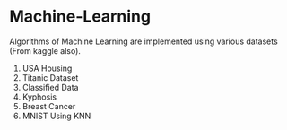 # Machine-Learning

Algorithms of Machine Learning are implemented using various datasets (From kaggle also).
1. USA Housing
2. Titanic Dataset
3. Classified Data
4. Kyphosis
5. Breast Cancer
6. MNIST Using KNN
